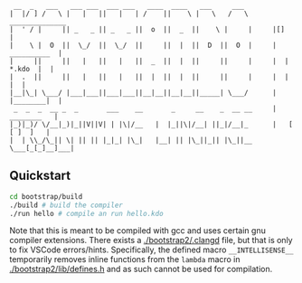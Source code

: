 ```
 __  _   ___   ___ ___  ___ ___   ____  ____   ___     ___  
|  |/ ] /   \ |   |   ||   |   | /    ||    \ |   \   /   \       ______________
|  ' / |     || _   _ || _   _ ||  o  ||  _  ||    \ |     |     |[]            |
|    \ |  O  ||  \_/  ||  \_/  ||     ||  |  ||  D  ||  O  |     |  __________  |
|     ||     ||   |   ||   |   ||  _  ||  |  ||     ||     |     |  | *.kdo  |  |
|  .  ||     ||   |   ||   |   ||  |  ||  |  ||     ||     |     |  |        |  |
|__|\_| \___/ |___|___||___|___||__|__||__|__||_____| \___/      |  |________|  |
 _  _  _  __ _  _       ___    __       _     __    _  __ __     |   ________   |
|_)|_)/ \/__|_)|_||V||V| | |\|/__   |  |_||\|/__| ||_|/__|_      |   [ [ ]  ]   |
|  | \\_/\_|| \| || || |_|_| |\_|   |__| || |\_||_|| |\_||__     \___[_[_]__]___|
```

## Quickstart
```sh
cd bootstrap/build
./build # build the compiler
./run hello # compile an run hello.kdo
```
Note that this is meant to be compiled with gcc and uses certain gnu compiler extensions. There exists a [./bootstrap2/.clangd](./bootstrap2/.clangd) file,
but that is only to fix VSCode errors/hints. Specifically, the defined macro `__INTELLISENSE__` temporarily removes inline functions from
the `lambda` macro in [./bootstrap2/lib/defines.h](./bootstrap2/lib/defines.h) and as such cannot be used for compilation.